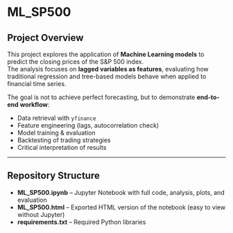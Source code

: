 # ML_SP500

## Project Overview
This project explores the application of **Machine Learning models** to predict the closing prices of the S&P 500 index.  
The analysis focuses on **lagged variables as features**, evaluating how traditional regression and tree-based models behave when applied to financial time series.

The goal is not to achieve perfect forecasting, but to demonstrate **end-to-end workflow**:  
- Data retrieval with `yfinance`  
- Feature engineering (lags, autocorrelation check)  
- Model training & evaluation  
- Backtesting of trading strategies  
- Critical interpretation of results  

---

## Repository Structure
- **ML_SP500.ipynb** – Jupyter Notebook with full code, analysis, plots, and evaluation  
- **ML_SP500.html** – Exported HTML version of the notebook (easy to view without Jupyter)  
- **requirements.txt** – Required Python libraries  
